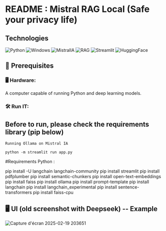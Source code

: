 # README : Mistral RAG Local (Safe your privacy life)
 
## Technologies 

![Python](https://img.shields.io/badge/Python-3776AB?style=for-the-badge&logo=Python&logoColor=white) ![Windows](https://img.shields.io/badge/Windows-0078D6?style=for-the-badge&logo=windows&logoColor=white) ![MistralIA](https://img.shields.io/badge/MistralIA-FCC624?style=for-the-badge&logo=MistralIA&logoColor=black) ![RAG](https://img.shields.io/badge/RAG-3776AB?style=for-the-badge&logo=RAG&logoColor=white) ![Streamlit](https://img.shields.io/badge/Streamlit-3776AB?style=for-the-badge&logo=Streamlit&logoColor=white) ![HuggingFace](https://img.shields.io/badge/HuggingFace-3776AB?style=for-the-badge&logo=HuggingFace&logoColor=white) 

## 📌 Prerequisites
### 🖥 Hardware:

A computer capable of running Python and deep learning models.

### 🛠 Run IT:

## Before to run, please check the requirements library (pip below)

```
Running Ollama on Mistral IA
```
```
python -m streamlit run app.py
```
#Requirements Python : 

pip install -U langchain langchain-community
pip install streamlit
pip install pdfplumber
pip install semantic-chunkers
pip install open-text-embeddings
pip install faiss
pip install ollama
pip install prompt-template
pip install langchain
pip install langchain_experimental
pip install sentence-transformers
pip install faiss-cpu


## 🖥 UI (old screenshot with Deepseek) -- Example

![Capture d'écran 2025-02-19 203651](https://github.com/user-attachments/assets/6d1b727c-0ec5-4c3a-85bc-f87e952ca004)
